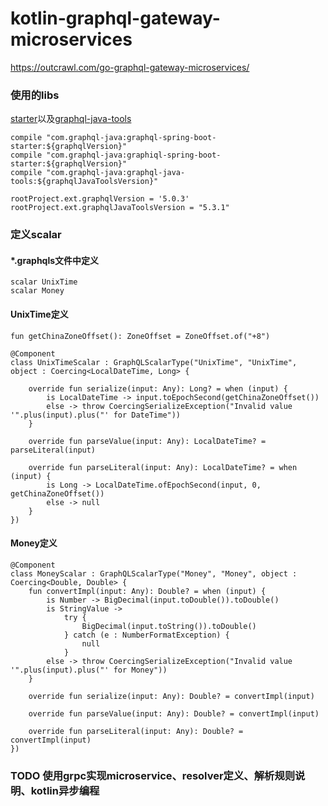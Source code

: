 # kotlin-graphql-gateway-microservices
https://outcrawl.com/go-graphql-gateway-microservices/

### 使用的libs
[starter](https://github.com/graphql-java/graphql-spring-boot)以及[graphql-java-tools](https://github.com/graphql-java/graphql-java-tools)
```
compile "com.graphql-java:graphql-spring-boot-starter:${graphqlVersion}"
compile "com.graphql-java:graphiql-spring-boot-starter:${graphqlVersion}" 
compile "com.graphql-java:graphql-java-tools:${graphqlJavaToolsVersion}"
```
```
rootProject.ext.graphqlVersion = '5.0.3'
rootProject.ext.graphqlJavaToolsVersion = "5.3.1"
```
### 定义scalar
#### *.graphqls文件中定义
```
scalar UnixTime
scalar Money
```
#### UnixTime定义
```
fun getChinaZoneOffset(): ZoneOffset = ZoneOffset.of("+8")

@Component
class UnixTimeScalar : GraphQLScalarType("UnixTime", "UnixTime", object : Coercing<LocalDateTime, Long> {

    override fun serialize(input: Any): Long? = when (input) {
        is LocalDateTime -> input.toEpochSecond(getChinaZoneOffset())
        else -> throw CoercingSerializeException("Invalid value '".plus(input).plus("' for DateTime"))
    }

    override fun parseValue(input: Any): LocalDateTime? = parseLiteral(input)

    override fun parseLiteral(input: Any): LocalDateTime? = when (input) {
        is Long -> LocalDateTime.ofEpochSecond(input, 0, getChinaZoneOffset())
        else -> null
    }
})
```

#### Money定义
```
@Component
class MoneyScalar : GraphQLScalarType("Money", "Money", object : Coercing<Double, Double> {
    fun convertImpl(input: Any): Double? = when (input) {
        is Number -> BigDecimal(input.toDouble()).toDouble()
        is StringValue ->
            try {
                BigDecimal(input.toString()).toDouble()
            } catch (e : NumberFormatException) {
                null
            }
        else -> throw CoercingSerializeException("Invalid value '".plus(input).plus("' for Money"))
    }

    override fun serialize(input: Any): Double? = convertImpl(input)

    override fun parseValue(input: Any): Double? = convertImpl(input)

    override fun parseLiteral(input: Any): Double? = convertImpl(input)
})
```
### TODO 使用grpc实现microservice、resolver定义、解析规则说明、kotlin异步编程